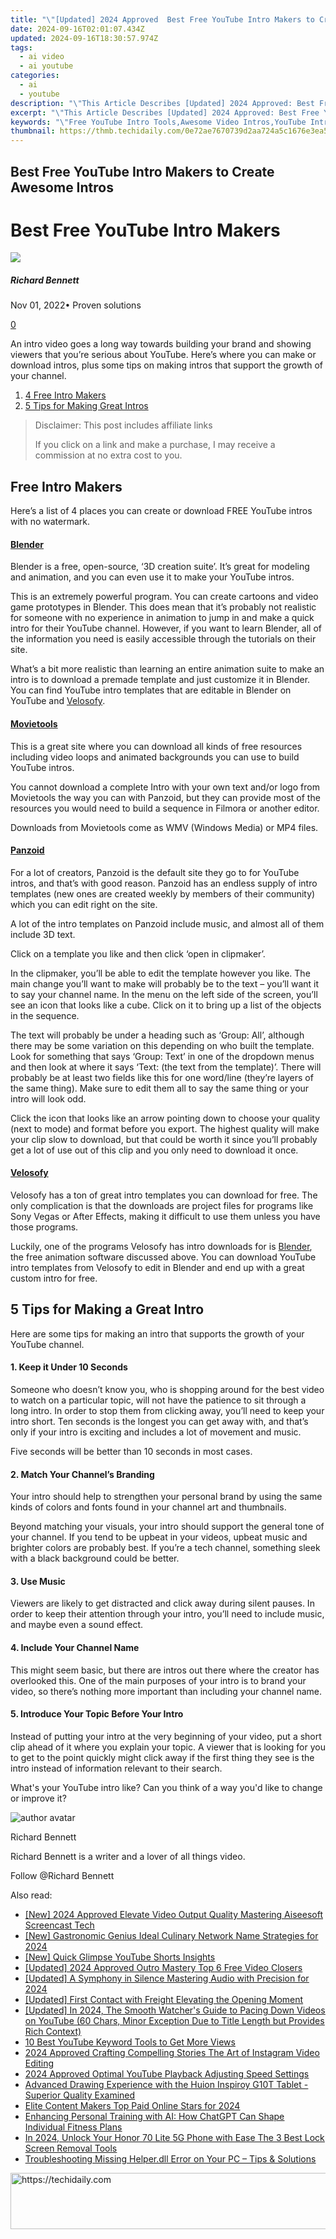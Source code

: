 ```yaml
---
title: "\"[Updated] 2024 Approved  Best Free YouTube Intro Makers to Create Awesome Intros\""
date: 2024-09-16T02:01:07.434Z
updated: 2024-09-16T18:30:57.974Z
tags:
  - ai video
  - ai youtube
categories:
  - ai
  - youtube
description: "\"This Article Describes [Updated] 2024 Approved: Best Free YouTube Intro Makers to Create Awesome Intros\""
excerpt: "\"This Article Describes [Updated] 2024 Approved: Best Free YouTube Intro Makers to Create Awesome Intros\""
keywords: "\"Free YouTube Intro Tools,Awesome Video Intros,YouTube Introduction Maker,Creative Video Opening,Simple Video Intro Creator,Budget-Friendly Intros,DIY Video Intro Designs\""
thumbnail: https://thmb.techidaily.com/0e72ae7670739d2aa724a5c1676e3ea5eb7af36bcb7980843f57c620d01dbd2b.jpg
---
```


## Best Free YouTube Intro Makers to Create Awesome Intros

# Best Free YouTube Intro Makers

![](https://images.wondershare.com/filmora/article-images/richard-bennett.jpg)

##### Richard Bennett

 Nov 01, 2022• Proven solutions

[0](#commentsBoxSeoTemplate)

An intro video goes a long way towards building your brand and showing viewers that you’re serious about YouTube. Here’s where you can make or download intros, plus some tips on making intros that support the growth of your channel.

1. [4 Free Intro Makers](#makers)
2. [5 Tips for Making Great Intros](#tips)

>  Disclaimer: This post includes affiliate links
>
>  If you click on a link and make a purchase, I may receive a commission at no extra cost to you.
>

## Free Intro Makers

Here’s a list of 4 places you can create or download FREE YouTube intros with no watermark.

#### [Blender](https://www.blender.org/)

Blender is a free, open-source, ‘3D creation suite’. It’s great for modeling and animation, and you can even use it to make your YouTube intros.

This is an extremely powerful program. You can create cartoons and video game prototypes in Blender. This does mean that it’s probably not realistic for someone with no experience in animation to jump in and make a quick intro for their YouTube channel. However, if you want to learn Blender, all of the information you need is easily accessible through the tutorials on their site.

What’s a bit more realistic than learning an entire animation suite to make an intro is to download a premade template and just customize it in Blender. You can find YouTube intro templates that are editable in Blender on YouTube and [Velosofy](#velosofy).

#### [Movietools](http://www.movietools.info/)

This is a great site where you can download all kinds of free resources including video loops and animated backgrounds you can use to build YouTube intros.

You cannot download a complete Intro with your own text and/or logo from Movietools the way you can with Panzoid, but they can provide most of the resources you would need to build a sequence in Filmora or another editor.

Downloads from Movietools come as WMV (Windows Media) or MP4 files.

#### [Panzoid](https://panzoid.com/)

 For a lot of creators, Panzoid is the default site they go to for YouTube intros, and that’s with good reason. Panzoid has an endless supply of intro templates (new ones are created weekly by members of their community) which you can edit right on the site.

A lot of the intro templates on Panzoid include music, and almost all of them include 3D text.

Click on a template you like and then click ‘open in clipmaker’.

In the clipmaker, you’ll be able to edit the template however you like. The main change you’ll want to make will probably be to the text – you’ll want it to say your channel name. In the menu on the left side of the screen, you’ll see an icon that looks like a cube. Click on it to bring up a list of the objects in the sequence.

The text will probably be under a heading such as ‘Group: All’, although there may be some variation on this depending on who built the template. Look for something that says ‘Group: Text’ in one of the dropdown menus and then look at where it says ‘Text: (the text from the template)’. There will probably be at least two fields like this for one word/line (they’re layers of the same thing). Make sure to edit them all to say the same thing or your intro will look odd.

Click the icon that looks like an arrow pointing down to choose your quality (next to mode) and format before you export. The highest quality will make your clip slow to download, but that could be worth it since you’ll probably get a lot of use out of this clip and you only need to download it once.

#### [Velosofy](https://www.velosofy.com/)

Velosofy has a ton of great intro templates you can download for free. The only complication is that the downloads are project files for programs like Sony Vegas or After Effects, making it difficult to use them unless you have those programs.

Luckily, one of the programs Velosofy has intro downloads for is [Blender](#blender), the free animation software discussed above. You can download YouTube intro templates from Velosofy to edit in Blender and end up with a great custom intro for free.

## 5 Tips for Making a Great Intro

Here are some tips for making an intro that supports the growth of your YouTube channel.

#### 1\. Keep it Under 10 Seconds

Someone who doesn’t know you, who is shopping around for the best video to watch on a particular topic, will not have the patience to sit through a long intro. In order to stop them from clicking away, you’ll need to keep your intro short. Ten seconds is the longest you can get away with, and that’s only if your intro is exciting and includes a lot of movement and music.

Five seconds will be better than 10 seconds in most cases.

#### 2\. Match Your Channel’s Branding

Your intro should help to strengthen your personal brand by using the same kinds of colors and fonts found in your channel art and thumbnails.

Beyond matching your visuals, your intro should support the general tone of your channel. If you tend to be upbeat in your videos, upbeat music and brighter colors are probably best. If you’re a tech channel, something sleek with a black background could be better.

#### 3\. Use Music

Viewers are likely to get distracted and click away during silent pauses. In order to keep their attention through your intro, you’ll need to include music, and maybe even a sound effect.

#### 4\. Include Your Channel Name

This might seem basic, but there are intros out there where the creator has overlooked this. One of the main purposes of your intro is to brand your video, so there’s nothing more important than including your channel name.

#### 5\. Introduce Your Topic Before Your Intro

Instead of putting your intro at the very beginning of your video, put a short clip ahead of it where you explain your topic. A viewer that is looking for you to get to the point quickly might click away if the first thing they see is the intro instead of information relevant to their search.

 What's your YouTube intro like? Can you think of a way you'd like to change or improve it?

![author avatar](https://images.wondershare.com/filmora/article-images/richard-bennett.jpg)

Richard Bennett

Richard Bennett is a writer and a lover of all things video.

Follow @Richard Bennett

<ins class="adsbygoogle"
     style="display:block"
     data-ad-format="autorelaxed"
     data-ad-client="ca-pub-7571918770474297"
     data-ad-slot="1223367746"></ins>

<ins class="adsbygoogle"
     style="display:block"
     data-ad-client="ca-pub-7571918770474297"
     data-ad-slot="8358498916"
     data-ad-format="auto"
     data-full-width-responsive="true"></ins>

<span class="atpl-alsoreadstyle">Also read:</span>
<div><ul>
<li><a href="https://remote-screen-capture.techidaily.com/new-2024-approved-elevate-video-output-quality-mastering-aiseesoft-screencast-tech/"><u>[New] 2024 Approved Elevate Video Output Quality Mastering Aiseesoft Screencast Tech</u></a></li>
<li><a href="https://youtube-zero.techidaily.com/astronomic-genius-ideal-culinary-network-name-strategies-for-2024/"><u>[New] Gastronomic Genius Ideal Culinary Network Name Strategies for 2024</u></a></li>
<li><a href="https://youtube-zero.techidaily.com/uick-glimpse-youtube-shorts-insights/"><u>[New] Quick Glimpse YouTube Shorts Insights</u></a></li>
<li><a href="https://youtube-zero.techidaily.com/ed-2024-approved-outro-mastery-top-6-free-video-closers/"><u>[Updated] 2024 Approved Outro Mastery Top 6 Free Video Closers</u></a></li>
<li><a href="https://youtube-zero.techidaily.com/ed-a-symphony-in-silence-mastering-audio-with-precision-for-2024/"><u>[Updated] A Symphony in Silence Mastering Audio with Precision for 2024</u></a></li>
<li><a href="https://some-techniques.techidaily.com/updated-first-contact-with-freight-elevating-the-opening-moment/"><u>[Updated] First Contact with Freight Elevating the Opening Moment</u></a></li>
<li><a href="https://youtube-zero.techidaily.com/ed-in-2024-the-smooth-watchers-guide-to-pacing-down-videos-on-youtube-60-chars-minor-exception-due-to-title-length-but-provides-rich-context/"><u>[Updated] In 2024, The Smooth Watcher's Guide to Pacing Down Videos on YouTube (60 Chars, Minor Exception Due to Title Length but Provides Rich Context)</u></a></li>
<li><a href="https://youtube-zero.techidaily.com/st-youtube-keyword-tools-to-get-more-views/"><u>10 Best YouTube Keyword Tools to Get More Views</u></a></li>
<li><a href="https://instagram-videos.techidaily.com/2024-approved-crafting-compelling-stories-the-art-of-instagram-video-editing/"><u>2024 Approved Crafting Compelling Stories The Art of Instagram Video Editing</u></a></li>
<li><a href="https://youtube-zero.techidaily.com/approved-optimal-youtube-playback-adjusting-speed-settings/"><u>2024 Approved Optimal YouTube Playback Adjusting Speed Settings</u></a></li>
<li><a href="https://buynow-marvelous.techidaily.com/advanced-drawing-experience-with-the-huion-inspiroy-g10t-tablet-superior-quality-examined/"><u>Advanced Drawing Experience with the Huion Inspiroy G10T Tablet - Superior Quality Examined</u></a></li>
<li><a href="https://youtube-docs.techidaily.com/-content-makers-top-paid-online-stars-for-2024/"><u>Elite Content Makers Top Paid Online Stars for 2024</u></a></li>
<li><a href="https://tech-revival.techidaily.com/enhancing-personal-training-with-ai-how-chatgpt-can-shape-individual-fitness-plans/"><u>Enhancing Personal Training with AI: How ChatGPT Can Shape Individual Fitness Plans</u></a></li>
<li><a href="https://unlock-android.techidaily.com/in-2024-unlock-your-honor-70-lite-5g-phone-with-ease-the-3-best-lock-screen-removal-tools-by-drfone-android/"><u>In 2024, Unlock Your Honor 70 Lite 5G Phone with Ease The 3 Best Lock Screen Removal Tools</u></a></li>
<li><a href="https://tech-recovery.techidaily.com/troubleshooting-missing-helperdll-error-on-your-pc-tips-and-solutions/"><u>Troubleshooting Missing Helper.dll Error on Your PC – Tips & Solutions</u></a></li>
</ul></div>

<!-- affiliate ads begin -->
<a href="https://ephamedtechinc.pxf.io/c/5597632/2120865/26400?prodsku=mercury" target="_top" id="2120865">
  <img src="//a.impactradius-go.com/display-ad/26400-2120865" border="0" alt="https://techidaily.com" width="728" height="90"/>
</a>
<img height="0" width="0" src="https://ephamedtechinc.pxf.io/i/5597632/2120865/26400?prodsku=mercury" style="position:absolute;visibility:hidden;" border="0" />
<!-- affiliate ads end -->

